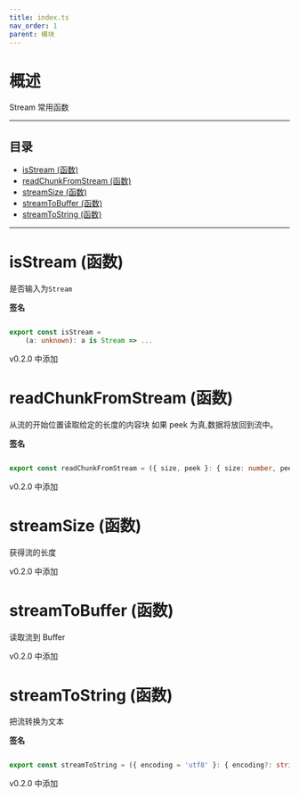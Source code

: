 ```yaml
---
title: index.ts
nav_order: 1
parent: 模块
---
```


# 概述

Stream 常用函数

---

<h2 class="text-delta">目录</h2>

- [isStream (函数)](#isstream-%E5%87%BD%E6%95%B0)
- [readChunkFromStream (函数)](#readchunkfromstream-%E5%87%BD%E6%95%B0)
- [streamSize (函数)](#streamsize-%E5%87%BD%E6%95%B0)
- [streamToBuffer (函数)](#streamtobuffer-%E5%87%BD%E6%95%B0)
- [streamToString (函数)](#streamtostring-%E5%87%BD%E6%95%B0)

---

# isStream (函数)

是否输入为`Stream`

**签名**

```ts

export const isStream =
    (a: unknown): a is Stream => ...

```

v0.2.0 中添加

# readChunkFromStream (函数)

从流的开始位置读取给定的长度的内容块
如果 peek 为真,数据将放回到流中。

**签名**

```ts

export const readChunkFromStream = ({ size, peek }: { size: number, peek?: boolean }) => (stream: Readable): Task<Buffer> => ...

```

v0.2.0 中添加

# streamSize (函数)

获得流的长度

v0.2.0 中添加

# streamToBuffer (函数)

读取流到 Buffer

v0.2.0 中添加

# streamToString (函数)

把流转换为文本

**签名**

```ts

export const streamToString = ({ encoding = 'utf8' }: { encoding?: string }) => (stream: Stream): Task<string> => ...

```

v0.2.0 中添加
